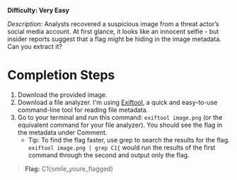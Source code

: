 **Difficulty: Very Easy**

_Description:_ Analysts recovered a suspicious image from a threat actor’s social media account. At first glance, it looks like an innocent selfie - but insider reports suggest that a flag might be hiding in the image metadata. Can you extract it?

# Completion Steps
1. Download the provided image.
2. Download a file analyzer. I'm using [Exiftool](https://exiftool.org/), a quick and easy-to-use command-line tool for reading file metadata.
3. Go to your terminal and run this command: `exiftool image.png` (or the equivalent command for your file analyzer). You should see the flag in the metadata under Comment.
   - Tip: To find the flag faster, use grep to search the results for the flag. `exiftool image.png | grep C1{` would run the results of the first command through the second and output only the flag.

> **Flag:** C1{smile_youre_flagged}
